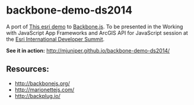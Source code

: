 backbone-demo-ds2014
====================

A port of [This esri demo](http://developers.arcgis.com/javascript/samples/data_gas_prices/) to [Backbone.js](http://backbonejs.org/). To be presented in the Working with JavaScript App Frameworks and ArcGIS API for JavaScript session at the [Esri International Developer Summit](http://www.esri.com/events/devsummit).

**See it in action:** http://mjuniper.github.io/backbone-demo-ds2014/

Resources:
----------
* http://backbonejs.org/
* http://marionettejs.com/
* http://backplug.io/
